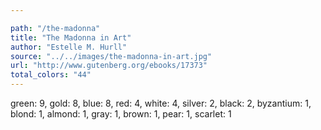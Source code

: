 ```yaml
---

path: "/the-madonna"
title: "The Madonna in Art"
author: "Estelle M. Hurll"
source: "../../images/the-madonna-in-art.jpg"
url: "http://www.gutenberg.org/ebooks/17373"
total_colors: "44"
---
```

green: 9, gold: 8, blue: 8, red: 4, white: 4, silver: 2, black: 2, byzantium: 1, blond: 1, almond: 1, gray: 1, brown: 1, pear: 1, scarlet: 1
